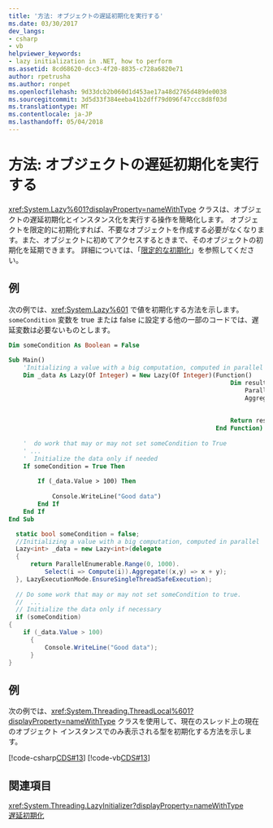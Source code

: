 ```yaml
---
title: '方法: オブジェクトの遅延初期化を実行する'
ms.date: 03/30/2017
dev_langs:
- csharp
- vb
helpviewer_keywords:
- lazy initialization in .NET, how to perform
ms.assetid: 8cd68620-dcc3-4f20-8835-c728a6820e71
author: rpetrusha
ms.author: ronpet
ms.openlocfilehash: 9d33dcb2b060d1d453ae17a48d2765d489de0038
ms.sourcegitcommit: 3d5d33f384eeba41b2dff79d096f47ccc8d8f03d
ms.translationtype: MT
ms.contentlocale: ja-JP
ms.lasthandoff: 05/04/2018
---
```

# <a name="how-to-perform-lazy-initialization-of-objects"></a>方法: オブジェクトの遅延初期化を実行する
<xref:System.Lazy%601?displayProperty=nameWithType> クラスは、オブジェクトの遅延初期化とインスタンス化を実行する操作を簡略化します。 オブジェクトを限定的に初期化すれば、不要なオブジェクトを作成する必要がなくなります。また、オブジェクトに初めてアクセスするときまで、そのオブジェクトの初期化を延期できます。 詳細については、「[限定的な初期化](../../../docs/framework/performance/lazy-initialization.md)」を参照してください。  
  
## <a name="example"></a>例  
 次の例では、<xref:System.Lazy%601> で値を初期化する方法を示します。 `someCondition` 変数を true または false に設定する他の一部のコードでは、遅延変数は必要ないものとします。  
  
```vb  
Dim someCondition As Boolean = False  
  
Sub Main()  
    'Initializing a value with a big computation, computed in parallel  
    Dim _data As Lazy(Of Integer) = New Lazy(Of Integer)(Function()  
                                                             Dim result =  
                                                                 ParallelEnumerable.Range(0, 1000).  
                                                                 Aggregate(Function(x, y)  
                                                                               Return x + y  
                                                                           End Function)  
                                                             Return result  
                                                         End Function)  
  
    '  do work that may or may not set someCondition to True  
    ' ...  
    '  Initialize the data only if needed  
    If someCondition = True Then  
  
        If (_data.Value > 100) Then  
  
            Console.WriteLine("Good data")  
        End If  
    End If  
End Sub  
```  
  
```csharp  
  static bool someCondition = false;    
  //Initializing a value with a big computation, computed in parallel  
  Lazy<int> _data = new Lazy<int>(delegate  
  {  
      return ParallelEnumerable.Range(0, 1000).  
          Select(i => Compute(i)).Aggregate((x,y) => x + y);  
  }, LazyExecutionMode.EnsureSingleThreadSafeExecution);  
  
  // Do some work that may or may not set someCondition to true.  
  //  ...  
  // Initialize the data only if necessary  
  if (someCondition)  
{  
    if (_data.Value > 100)  
      {  
          Console.WriteLine("Good data");  
      }  
}  
```  
  
## <a name="example"></a>例  
 次の例では、<xref:System.Threading.ThreadLocal%601?displayProperty=nameWithType> クラスを使用して、現在のスレッド上の現在のオブジェクト インスタンスでのみ表示される型を初期化する方法を示します。  
  
 [!code-csharp[CDS#13](../../../samples/snippets/csharp/VS_Snippets_Misc/cds/cs/cds2.cs#13)]
 [!code-vb[CDS#13](../../../samples/snippets/visualbasic/VS_Snippets_Misc/cds/vb/lazyhowto.vb#13)]  
  
## <a name="see-also"></a>関連項目  
 <xref:System.Threading.LazyInitializer?displayProperty=nameWithType>  
 [遅延初期化](../../../docs/framework/performance/lazy-initialization.md)
